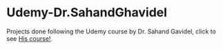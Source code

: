 # Udemy-Dr.SahandGhavidel
 Projects done following the Udemy course by Dr. Sahand Gavidel, click to see [His course!](https://www.udemy.com/course/html-css-javascript-projects-for-beginners/).
